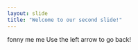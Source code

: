 ```yaml
---
layout: slide
title: "Welcome to our second slide!"
---
```

fonny me me
Use the left arrow to go back!
